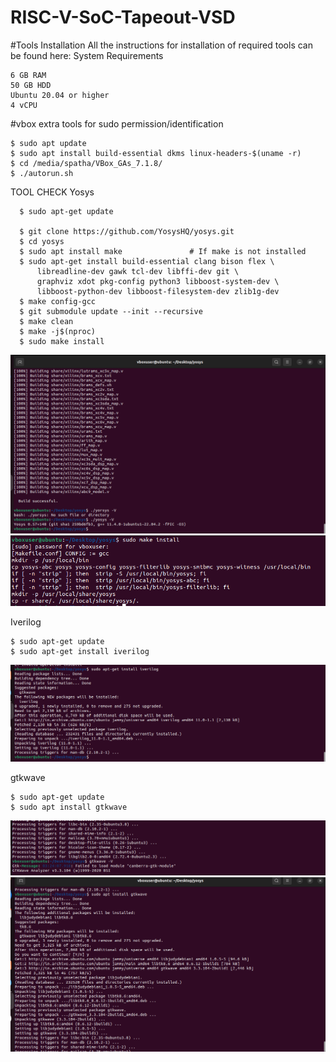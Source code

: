 # RISC-V-SoC-Tapeout-VSD


#Tools Installation
All the instructions for installation of required tools can be found here:
System Requirements

    6 GB RAM
    50 GB HDD
    Ubuntu 20.04 or higher
    4 vCPU

#vbox extra tools for sudo permission/identification

    $ sudo apt update
    $ sudo apt install build-essential dkms linux-headers-$(uname -r)
    $ cd /media/spatha/VBox_GAs_7.1.8/
    $ ./autorun.sh

TOOL CHECK
Yosys

      $ sudo apt-get update
      
      $ git clone https://github.com/YosysHQ/yosys.git
      $ cd yosys
      $ sudo apt install make               # If make is not installed
      $ sudo apt-get install build-essential clang bison flex \
          libreadline-dev gawk tcl-dev libffi-dev git \
          graphviz xdot pkg-config python3 libboost-system-dev \
          libboost-python-dev libboost-filesystem-dev zlib1g-dev
      $ make config-gcc
      $ git submodule update --init --recursive
      $ make clean
      $ make -j$(nproc)
      $ sudo make install

![Yosys Installation](week0/task0/images/yosys_installation.png)
![Yosys make](week0/task0/images/yosys_make.png)
  
  
  Iverilog

    $ sudo apt-get update
    $ sudo apt-get install iverilog
![IVRILOG](week0/task0/images/iverilog_installation.png)
    
gtkwave

    $ sudo apt-get update
    $ sudo apt install gtkwave
    

![gtkwave](week0/task0/images/gtkwave.png)
![gtkwave install](week0/task0/images/gtkwave_install.png)
